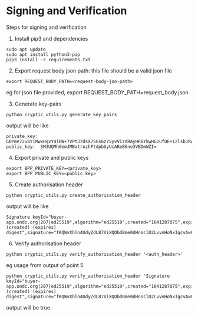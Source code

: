# Signing and Verification
Steps for signing and verification

1. Install pip3 and dependencies
```
sudo apt update
sudo apt install python3-pip
pip3 install -r requirements.txt
```

2. Export request body json path:
this file should be a valid json file
```
export REQUEST_BODY_PATH=<request-body-jon-path>
```
  eg for json file provided, export REQUEST_BODY_PATH=request_body.json

3. Generate key-pairs
```
python cryptic_utils.py generate_key_pairs
```
  output will be like 
  ```
  private_key: G0Pme72u8Y1MwxHqvY4iBW+7VPtJ7dsX7SGs6zZ5yvVIzdRAyHR6YkwHG2ufOE+12lsbJRwBF4Hqd7dUEOZZkg==
  public_key:  SM3UQMh0emJMBxtrnzhPtdpbGyUcAReB6ne3VBDmWZI=
  ```

4. Export private and public keys
```
export BPP_PRIVATE_KEY=<private_key>
export BPP_PUBLIC_KEY=<public_key>
```

5. Create authorisation header
```
python cryptic_utils.py create_authorisation_header
```
output will be like 
```shell
Signature keyId="buyer-app.ondc.org|207|ed25519",algorithm="ed25519",created="1641287875",expires="1641291475",headers="(created) (expires) digest",signature="fKQWvXhln4UdyZdL87ViXQObdBme0dHnsclD2LvvnHoNxIgcvAwUZOmwAnH5QKi9Upg5tRaxpoGhCFGHD+d+Bw=="
```

6. Verify authorisation header
```
python cryptic_utils.py verify_authorisation_header '<auth_header>'
```
eg usage from output of point 5
```
python cryptic_utils.py verify_authorisation_header 'Signature keyId="buyer-app.ondc.org|207|ed25519",algorithm="ed25519",created="1641287875",expires="1641291475",headers="(created) (expires) digest",signature="fKQWvXhln4UdyZdL87ViXQObdBme0dHnsclD2LvvnHoNxIgcvAwUZOmwAnH5QKi9Upg5tRaxpoGhCFGHD+d+Bw=="'
```
output will be true
